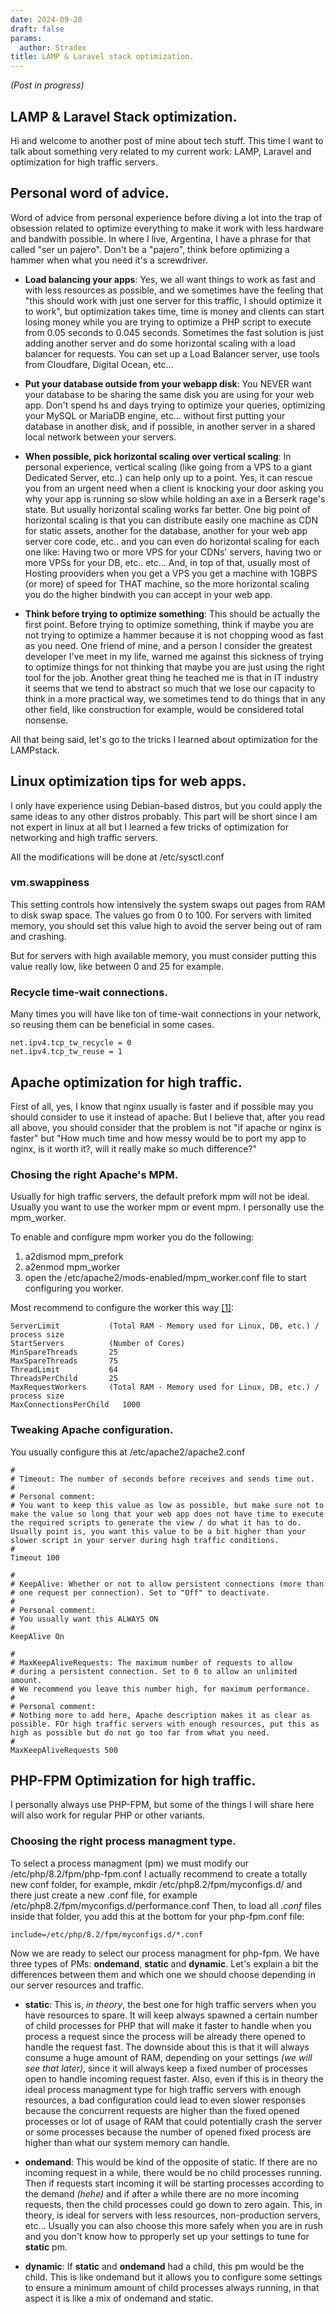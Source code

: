 ```yaml
---
date: 2024-09-20
draft: false
params:
  author: Stradex
title: LAMP & Laravel stack optimization.
---
```


*(Post in progress)*

## LAMP & Laravel Stack optimization.

Hi and welcome to another post of mine about tech stuff.
This time I want to talk about something very related to my current work: LAMP, Laravel and optimization for high traffic servers.

## Personal word of advice.

Word of advice from personal experience before diving a lot into the trap of obsession related to optimize everything to make it work with less hardware and bandwith possible.
In where I live, Argentina, I have a phrase for that called "ser un pajero". Don't be a "pajero", think before optimizing a hammer when what you need it's a screwdriver.

* **Load balancing your apps**: Yes, we all want things to work as fast and with less resources as possible, and we sometimes have the feeling that "this should work with just one server for this traffic, I should optimize it to work", but optimization takes time, time is money and clients can start losing money while you are trying to optimize a PHP script to execute from 0.05 seconds to 0.045 seconds. Sometimes the fast solution is just adding another server and do some horizontal scaling with a load balancer for requests. You can set up a Load Balancer server, use tools from Cloudfare, Digital Ocean, etc...

* **Put your database outside from your webapp disk**: You NEVER want your database to be sharing the same disk you are using for your web app. Don't spend hs and days trying to optimize your queries, optimizing your MySQL or MariaDB engine, etc... without first putting your database in another disk, and if possible, in another server in a shared local network between your servers. 

* **When possible, pick horizontal scaling over vertical scaling**: In personal experience, vertical scaling (like going from a VPS to a giant Dedicated Server, etc..) can help only up to a point. Yes, it can rescue you from an urgent need when a client is knocking your door asking you why your app is running so slow while holding an axe in a Berserk rage's state. But usually horizontal scaling works far better. One big point of horizontal scaling is that you can distribute easily one machine as CDN for static assets, another for the database, another for your web app server core code, etc.. and you can even do horizontal scaling for each one like: Having two or more VPS for your CDNs' servers, having two or more VPSs for your DB, etc.. etc... And, in top of that, usually most of Hosting prooviders when you get a VPS you get a machine with 1GBPS (or more) of speed for THAT machine, so the more horizontal scaling you do the higher bindwith you can accept in your web app.

* **Think before trying to optimize something**: This should be actually the first point. Before trying to optimize something, think if maybe you are not trying to optimize a hammer because it is not chopping wood as fast as you need. One friend of mine, and a person I consider the greatest developer I've meet in my life, warned me against this sickness of trying to optimize things for not thinking that maybe you are just using the right tool for the job. Another great thing he teached me is that in IT industry it seems that we tend to abstract so much that we lose our capacity to think in a more practical way, we sometimes tend to do things that in any other field, like construction for example, would be considered total nonsense.

All that being said, let's go to the tricks I learned about optimization for the LAMPstack.

## Linux optimization tips for web apps.

I only have experience using Debian-based distros, but you could apply the same ideas to any other distros probably.
This part will be short since I am not expert in linux at all but I learned a few tricks of optimization for networking and high traffic servers.

All the modifications will be done at /etc/sysctl.conf  

### vm.swappiness

This setting controls how intensively the system swaps out pages from RAM to disk swap space. The values go from 0 to 100.
For servers with limited memory, you should set this value high to avoid the server being out of ram and crashing.

But for servers with high available memory, you must consider putting this value really low, like between 0 and 25 for example.

### Recycle time-wait connections.

Many times you will have like ton of time-wait connections in your network, so reusing them can be beneficial in some cases.

```
net.ipv4.tcp_tw_recycle = 0
net.ipv4.tcp_tw_reuse = 1 
```

## Apache optimization for high traffic.

First of all, yes, I know that nginx usually is faster and if possible may you should consider to use it instead of apache. But I believe that, after you read all above, you should consider that the problem is not "if apache or nginx is faster" but "How much time and how messy would be to port my app to nginx, is it worth it?, will it really make so much difference?"

### Chosing the right Apache's MPM.

Usually for high traffic servers, the default prefork mpm will not be ideal. Usually you want to use the worker mpm or event mpm.
I personally use the mpm_worker.

To enable and configure mpm worker you do the following:

1. a2dismod mpm_prefork
2. a2enmod mpm_worker
3. open the /etc/apache2/mods-enabled/mpm_worker.conf file to start configuring you worker.

Most recommend to configure the worker this way [[1]](https://blog.emka.web.id/2022/09/how-to-calculate-perfect-apache-mpm.html):

```
ServerLimit           (Total RAM - Memory used for Linux, DB, etc.) / process size
StartServers          (Number of Cores)
MinSpareThreads       25
MaxSpareThreads       75
ThreadLimit           64
ThreadsPerChild       25
MaxRequestWorkers     (Total RAM - Memory used for Linux, DB, etc.) / process size
MaxConnectionsPerChild   1000
```

### Tweaking Apache configuration.

You usually configure this at /etc/apache2/apache2.conf

```
#
# Timeout: The number of seconds before receives and sends time out.
#
# Personal comment:
# You want to keep this value as low as possible, but make sure not to make the value so long that your web app does not have time to execute the required scripts to generate the view / do what it has to do. Usually point is, you want this value to be a bit higher than your slower script in your server during high traffic conditions.
#
Timeout 100

#
# KeepAlive: Whether or not to allow persistent connections (more than
# one request per connection). Set to "Off" to deactivate.
#
# Personal comment:
# You usually want this ALWAYS ON
#
KeepAlive On

#
# MaxKeepAliveRequests: The maximum number of requests to allow
# during a persistent connection. Set to 0 to allow an unlimited amount.
# We recommend you leave this number high, for maximum performance.
#
# Personal comment:
# Nothing more to add here, Apache description makes it as clear as possible. FOr high traffic servers with enough resources, put this as high as possible but do not go too far from what you need.
#
MaxKeepAliveRequests 500

```


## PHP-FPM Optimization for high traffic.

I personally always use PHP-FPM, but some of the things I will share here will also work for regular PHP or other variants.

### Choosing the right process managment type.

To select a process managment (pm) we must modify our /etc/php/8.2/fpm/php-fpm.conf
I actually recommend to create a totally new conf folder, for example, mkdir /etc/php8.2/fpm/myconfigs.d/ and there just create a new .conf file, for example /etc/php8.2/fpm/myconfigs.d/performance.conf
Then, to load all *.conf* files inside that folder, you add this at the bottom for your php-fpm.conf file:

```
include=/etc/php/8.2/fpm/myconfigs.d/*.conf
```

Now we are ready to select our process managment for php-fpm. We have three types of PMs: **ondemand**, **static** and **dynamic**.
Let's explain a bit the differences between them and which one we should choose depending in our server resources and traffic.

- **static**: This is, *in theory*, the best one for high traffic servers when you have resources to spare. It will keep always spawned a certain number of child processes for PHP that will make it faster to handle when you process a request since the process will be already there opened to handle the request fast. The downside about this is that it will always consume a huge amount of RAM, depending on your settings *(we will see that later)*, since it will always keep a fixed number of processes open to handle incoming request faster. Also, even if this is in theory the ideal process managment type for high traffic servers with enough resources, a bad configuration could lead to even slower responses because the concurrent requests are higher than the fixed opened processes or lot of usage of RAM that could potentially crash the server or some processes because the number of opened fixed process are higher than what our system memory can handle.

- **ondemand**: This would be kind of the opposite of static. If there are no incoming request in a while, there would be no child processes running. Then if requests start incoming it will be starting processes according to the demand *(hehe)* and if after a while there are no more incoming requests, then the child processes could go down to zero again. This, in theory, is ideal for servers with less resources, non-production servers, etc... Usually you can also choose this more safely when you are in rush and you don't know how to pproperly set up your settings to tune for **static** pm.

- **dynamic**: If **static** and **ondemand** had a child, this pm would be the child. This is like ondemand but it allows you to configure some settings to ensure a minimum amount of child processes always running, in that aspect it is like a mix of ondemand and static.

<!-- DOCS:
PHP-FPM Optimization: https://geoligard.com/a-deeper-dive-into-optimal-php-fpm-settings
 -->
